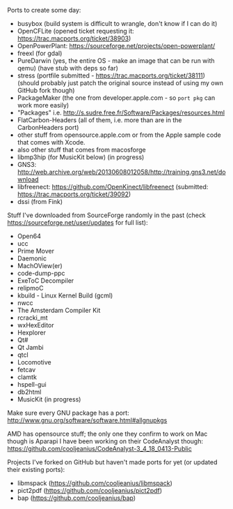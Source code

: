 Ports to create some day:
- busybox (build system is difficult to wrangle, don't know if I can do it)
- OpenCFLite (opened ticket requesting it: https://trac.macports.org/ticket/38903)
- OpenPowerPlant: https://sourceforge.net/projects/open-powerplant/
- freexl (for gdal)
- PureDarwin (yes, the entire OS - make an image that can be run with qemu) (have stub with deps so far)
- stress (portfile submitted - https://trac.macports.org/ticket/38111) (should probably just patch the original source instead of using my own GitHub fork though)
- PackageMaker (the one from developer.apple.com - so `port pkg` can work more easily)
- "Packages" i.e. http://s.sudre.free.fr/Software/Packages/resources.html
- FlatCarbon-Headers (all of them, i.e. more than are in the CarbonHeaders port)
- other stuff from opensource.apple.com or from the Apple sample code that comes with Xcode.
- also other stuff that comes from macosforge
- libmp3hip (for MusicKit below) (in progress)
- GNS3: http://web.archive.org/web/20130608012058/http://training.gns3.net/download
- libfreenect: https://github.com/OpenKinect/libfreenect (submitted: https://trac.macports.org/ticket/39092)
- dssi (from Fink)

Stuff I've downloaded from SourceForge randomly in the past (check https://sourceforge.net/user/updates for full list):
- Open64
- ucc
- Prime Mover
- Daemonic
- MachOView(er)
- code-dump-ppc
- ExeToC Decompiler
- relipmoC
- kbuild - Linux Kernel Build (gcml)
- nwcc
- The Amsterdam Compiler Kit
- rcracki_mt
- wxHexEditor
- Hexplorer
- Qt#
- Qt Jambi
- qtcl
- Locomotive
- fetcav
- clamtk
- hspell-gui
- db2html
- MusicKit (in progress)

<!--
Copied and pasted from gnome-desktop-suite's comments hidden in its portfile:
#
# TODO
#
# The following modules are included in the current GNOME desktop
# environment specification but have not yet been ported to MacPorts
#
# brasero  (no support for darwin Mac OS X, requires Linux SG or BSD CAM)
# cheese   (requires Video4Linux or  V4L2)
# deskbar-applet
# ekiga (requires Video4Linux or  V4L2)
# evolution
# evolution-exchange
# evolution-mapi
# evolution-webcal
# gnome-bluetooth
# gnome-desktop-sharp
# gnome-disk-utility
# gnome-nettool
# gnome-packagekit
# gnome-power-manager
# gnome-screensaver
# gnome-system-tools
# gnome-user-share
# gok
# hampster-applet
# mousetweaks
# nautilus-sendto
# orca
# sound-juicer (depends on brasero)
# tomboy
# vinagre
#
# BROKEN PORTS
#
# The following ports are included in the current GNOME desktop
# environment specification and have been ported to MacPorts but
# are currently broken and/or need to be updated
#
# gnome-netstatus (builds but doesn't work -- tries to open /proc/net/dev)
# gnome-system-monitor (builds but segfaults on processes/resources -- probably due to lack of support for MacOSX in libgtop)
#
-->

Make sure every GNU package has a port:
http://www.gnu.org/software/software.html#allgnupkgs

AMD has opensource stuff; the only one they confirm to work on Mac though is Aparapi
I have been working on their CodeAnalyst though: https://github.com/cooljeanius/CodeAnalyst-3_4_18_0413-Public

Projects I've forked on GitHub but haven't made ports for yet (or updated their existing ports):
- libmspack (https://github.com/cooljeanius/libmspack)
- pict2pdf (https://github.com/cooljeanius/pict2pdf)
- bap (https://github.com/cooljeanius/bap)

